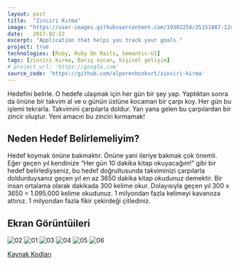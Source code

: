 ```yaml
---
layout: post
title:  "Zinciri Kırma"
image: "https://user-images.githubusercontent.com/19302254/35151887-12d7b6ce-fd31-11e7-8f70-3f7bd96c94bf.png"
date:   2017-02-22
excerpt: "Application that helps you track your goals."
project: true
technologies: [Ruby, Ruby On Rails, Semantic-UI]
tags: [zinciri kırma, Barış özcan, kişisel gelişim]
# project_url: 'https://google.com'
source_code: 'https://github.com/alperenbozkurt/zinciri-kirma'
---
```


Hedefini belirle. O hedefe ulaşmak için her gün bir şey yap. Yaptıktan sonra da önüne bir takvim al ve o günün üstüne kocaman bir çarpı koy. Her gün bu işlemi tekrarla. Takvimini çarpılarla doldur. Yan yana gelen bu çarpılardan bir zincir oluştur. Yeni amacın bu zinciri kırmamak!

## Neden Hedef Belirlemeliyim?
Hedef koymak önüne bakmaktır. Önüne yani ileriye bakmak çok önemli. Eğer geçen yıl kendinize “Her gün 10 dakika kitap okuyacağım!” gibi bir hedef belirlediyseniz, bu hedef doğrultusunda takviminizi çarpılarla doldurduysanız geçen yıl en az 3650 dakika kitap okudunuz demektir. Bir insan ortalama olarak dakikada 300 kelime okur. Dolayısıyla geçen yıl 300 x 3650 = 1.095.000 kelime okudunuz. 1 milyondan fazla kelimeyi kavanoza attınız. 1 milyondan fazla fikir çekirdeği çitlediniz.

## Ekran Görüntüileri
![02](https://user-images.githubusercontent.com/19302254/35151887-12d7b6ce-fd31-11e7-8f70-3f7bd96c94bf.png)
![01](https://user-images.githubusercontent.com/19302254/35151886-12a66e5c-fd31-11e7-950e-307ca39cad0b.png)
![03](https://user-images.githubusercontent.com/19302254/35151888-12fca06a-fd31-11e7-8c8e-362be74101f0.png)
![04](https://user-images.githubusercontent.com/19302254/35151889-13214960-fd31-11e7-8523-d07ea8107e18.png)
![05](https://user-images.githubusercontent.com/19302254/35151890-134080e6-fd31-11e7-83eb-7b6714bf8f47.png)
![06](https://user-images.githubusercontent.com/19302254/35151891-13675e28-fd31-11e7-8245-7e0385e6971e.png)


<div markdown="0">
  <a href="https://github.com/alperenbozkurt/zinciri-kirma/" class="btn btn-info">Kaynak Kodları</a>
</div>
